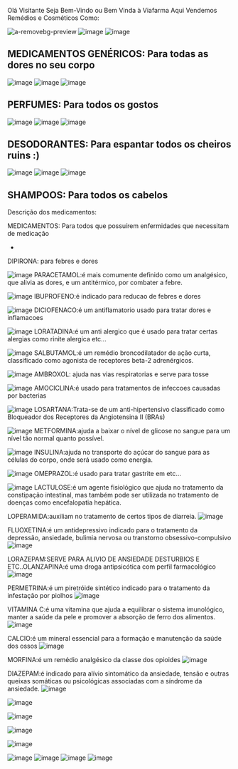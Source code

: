 Olá Visitante Seja Bem-Vindo ou Bem Vinda à Viafarma
Aqui Vendemos Remédios e Cosméticos Como:

![a-removebg-preview](https://github.com/user-attachments/assets/48a956ae-422d-4cc7-994f-9ea48040c551)
![image](https://github.com/user-attachments/assets/dd35f446-4052-432f-bff1-ccf0607a2fb4)
![image](https://github.com/user-attachments/assets/aedd4a20-b022-456c-b455-5a313dafb968)

MEDICAMENTOS GENÉRICOS: Para todas as dores no seu corpo
------------------------------------------------------------------------------------------------------------------------------------------------------------------------------
![image](https://github.com/user-attachments/assets/d5e819b5-7be1-4877-b2bd-df55a7661528)
![image](https://github.com/user-attachments/assets/66d88a37-1824-43ab-b4fa-fd31e730051e)
![image](https://github.com/user-attachments/assets/61ca7f5f-bc79-4c9d-8450-3f256153ee1b)

PERFUMES: Para todos os gostos
------------------------------------------------------------------------------------------------------------------------------------------------------------------------------
![image](https://github.com/user-attachments/assets/a7cfde05-818c-4743-b4de-65b0ed210ec1)
![image](https://github.com/user-attachments/assets/b30af7c5-7531-4eba-a5cf-92e6ec80d1f2)
![image](https://github.com/user-attachments/assets/db4b57b3-bfbd-4590-870c-6786ee32c429)

DESODORANTES: Para espantar todos os cheiros ruins :)
------------------------------------------------------------------------------------------------------------------------------------------------------------------------------
![image](https://github.com/user-attachments/assets/e79d74a3-a4f9-4a7a-b5a6-7a8f03b0c998)
![image](https://github.com/user-attachments/assets/c2832ee1-00e1-4bee-8892-ca024f59bbfc)
![image](https://github.com/user-attachments/assets/614ad499-5534-42e7-8dd5-278278ad35b3)

SHAMPOOS: Para todos os cabelos
------------------------------------------------------------------------------------------------------------------------------------------------------------------------------
Descrição dos medicamentos:

MEDICAMENTOS: Para todos que possuírem enfermidades que necessitam de medicação

-
DIPIRONA: para febres e dores

![image](https://github.com/user-attachments/assets/5951e483-34ad-4691-b465-cffd51e02be9)
PARACETAMOL:é mais comumente definido como um analgésico, que alivia as dores, e um antitérmico, por combater a febre. 

![image](https://github.com/user-attachments/assets/ce4c430e-2cb0-435c-8276-cd1408d77151)
IBUPROFENO:é indicado para reducao de febres e dores

![image](https://github.com/user-attachments/assets/536de6e5-ec6c-4e19-9361-6bebf3c4e2cd)
DIClOFENACO:é um antiflamatorio usado para tratar dores e inflamacoes

![image](https://github.com/user-attachments/assets/02f381a5-8c6e-4d1c-be3a-0f2c7540b58e)
LORATADINA:é um anti alergico que é usado para tratar certas alergias como rinite alergica etc...

![image](https://github.com/user-attachments/assets/c470b697-d06c-4e1f-a943-1ae5a15f2df9)
SALBUTAMOL:é um remédio broncodilatador de ação curta, classificado como agonista de receptores beta-2 adrenérgicos. 

![image](https://github.com/user-attachments/assets/3c41daf5-1763-4688-b582-b1ca4929159c)
AMBROXOL: ajuda nas vias respiratorias e serve para tosse 

![image](https://github.com/user-attachments/assets/f3dc76fa-01e1-41fd-a267-a69b1871a80e)
AMOCICLINA:é usado para tratamentos de infeccoes causadas por bacterias 

![image](https://github.com/user-attachments/assets/bed9fef5-4131-468b-abe4-18a935d6b7f8)
LOSARTANA:Trata-se de um anti-hipertensivo classificado como Bloqueador dos Receptores da Angiotensina II (BRAs)

![image](https://github.com/user-attachments/assets/a83722ac-fe9e-4da1-be9c-dac69ff703bf)
METFORMINA:ajuda a baixar o nível de glicose no sangue para um nível tão normal quanto possível.

![image](https://github.com/user-attachments/assets/5951e483-34ad-4691-b465-cffd51e02be9)
INSULINA:ajuda no transporte do açúcar do sangue para as células do corpo, onde será usado como energia.

![image](https://github.com/user-attachments/assets/ce4c430e-2cb0-435c-8276-cd1408d77151)
OMEPRAZOL:é usado para tratar gastrite em etc...

![image](https://github.com/user-attachments/assets/536de6e5-ec6c-4e19-9361-6bebf3c4e2cd)
LACTULOSE:é um agente fisiológico que ajuda no tratamento da constipação intestinal, mas também pode ser utilizada no tratamento de doenças como encefalopatia hepática. 

LOPERAMIDA:auxiliam no tratamento de certos tipos de diarreia.
![image](https://github.com/user-attachments/assets/02f381a5-8c6e-4d1c-be3a-0f2c7540b58e)

FLUOXETINA:é um antidepressivo indicado para o tratamento da depressão, ansiedade, bulimia nervosa ou transtorno obsessivo-compulsivo
![image](https://github.com/user-attachments/assets/c470b697-d06c-4e1f-a943-1ae5a15f2df9)

LORAZEPAM:SERVE PARA ALIVIO DE ANSIEDADE DESTURBIOS E ETC..OLANZAPINA:é uma droga antipsicótica com perfil farmacológico 
![image](https://github.com/user-attachments/assets/3c41daf5-1763-4688-b582-b1ca4929159c)

PERMETRINA:é um piretróide sintético indicado para o tratamento da infestação por piolhos
![image](https://github.com/user-attachments/assets/f3dc76fa-01e1-41fd-a267-a69b1871a80e)

VITAMINA C:é uma vitamina que ajuda a equilibrar o sistema imunológico, manter a saúde da pele e promover a absorção de ferro dos alimentos.
![image](https://github.com/user-attachments/assets/bed9fef5-4131-468b-abe4-18a935d6b7f8)

CALCIO:é um mineral essencial para a formação e manutenção da saúde dos ossos
![image](https://github.com/user-attachments/assets/a83722ac-fe9e-4da1-be9c-dac69ff703bf)

MORFINA:é um remédio analgésico da classe dos opioides 
![image](https://github.com/user-attachments/assets/58014d03-3ff5-4982-bf27-3f9945334a99)

DIAZEPAM:é indicado para alívio sintomático da ansiedade, tensão e outras queixas somáticas ou psicológicas associadas com a síndrome da ansiedade.
![image](https://github.com/user-attachments/assets/e771b4f4-c1ce-48ec-89d0-7852b9ef7112)

![image](https://github.com/user-attachments/assets/cb7ff6eb-eb2f-4afe-a075-edbbb96d4a1d)

![image](https://github.com/user-attachments/assets/3adb0fcc-3574-4691-84bb-7b57a49e64f3)

![image](https://github.com/user-attachments/assets/516b8830-eeff-4914-bbf0-678e75b3ca5d)

![image](https://github.com/user-attachments/assets/ac0bd3c5-2636-47e5-a765-035ef83fca1d)









![image](https://github.com/user-attachments/assets/58014d03-3ff5-4982-bf27-3f9945334a99)
![image](https://github.com/user-attachments/assets/e771b4f4-c1ce-48ec-89d0-7852b9ef7112)
![image](https://github.com/user-attachments/assets/cb7ff6eb-eb2f-4afe-a075-edbbb96d4a1d)
![image](https://github.com/user-attachments/assets/3adb0fcc-3574-4691-84bb-7b57a49e64f3)

